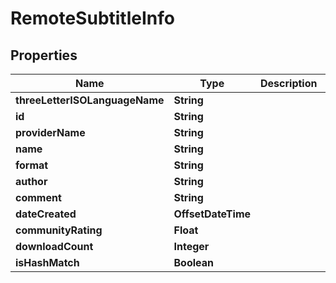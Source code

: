 

# RemoteSubtitleInfo


## Properties

| Name | Type | Description | Notes |
|------------ | ------------- | ------------- | -------------|
|**threeLetterISOLanguageName** | **String** |  |  [optional] |
|**id** | **String** |  |  [optional] |
|**providerName** | **String** |  |  [optional] |
|**name** | **String** |  |  [optional] |
|**format** | **String** |  |  [optional] |
|**author** | **String** |  |  [optional] |
|**comment** | **String** |  |  [optional] |
|**dateCreated** | **OffsetDateTime** |  |  [optional] |
|**communityRating** | **Float** |  |  [optional] |
|**downloadCount** | **Integer** |  |  [optional] |
|**isHashMatch** | **Boolean** |  |  [optional] |



